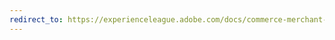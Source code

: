 ```yaml
---
redirect_to: https://experienceleague.adobe.com/docs/commerce-merchant-services/product-recommendations/getting-started/settings.html
---
```

